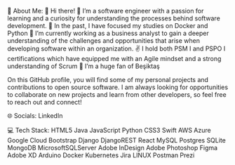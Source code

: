 💫 About Me:
👋 Hi there!
🔭 I’m a software engineer with a passion for learning and a curiosity for understanding the processes behind software development.
🤝 In the past, I have focused my studies on Docker and Python
🌱 I’m currently working as a business analyst to gain a deeper understanding of the challenges and opportunities that arise when developing software within an organization.
✌️ I hold both PSM I and PSPO I certifications which have equipped me with an Agile mindset and a strong understanding of Scrum
🦅 I’m a huge fan of Beşiktaş

On this GitHub profile, you will find some of my personal projects and contributions to open source software. I am always looking for opportunities to collaborate on new projects and learn from other developers, so feel free to reach out and connect!

🌐 Socials:
LinkedIn

💻 Tech Stack:
HTML5 Java JavaScript Python CSS3 Swift AWS Azure Google Cloud Bootstrap Django DjangoREST React MySQL Postgres SQLite MongoDB MicrosoftSQLServer Adobe InDesign Adobe Photoshop Figma Adobe XD Arduino Docker Kubernetes Jira LINUX Postman Prezi
